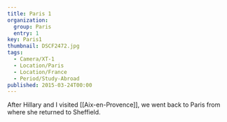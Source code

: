 ```yaml
---
title: Paris 1
organization: 
  group: Paris
  entry: 1
key: Paris1
thumbnail: DSCF2472.jpg
tags:
  - Camera/XT-1
  - Location/Paris
  - Location/France
  - Period/Study-Abroad
published: 2015-03-24T00:00
---
```

After Hillary and I visited [[Aix-en-Provence]], we went back to Paris from where she returned to Sheffield.
